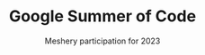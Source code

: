 ---
layout: gsoc
title: "Google Summer of Code"
permalink: /programs/gsoc/2023
excerpt: "Meshery - Google Summer of Code 2023"
image: images/programs/gsoc.png
thumbnail: images/programs/gsoc.svg
link: /programs/gsoc/2023

subtitle: "Meshery participation for 2023"

description: |
  The Meshery community represents the largest collection of cloud native management integrations.
  We build projects to provide learning environments, deployment and operational best practices,
  performance benchmarks, create documentation, share networking opportunities, and more.
  Our shared commitment to the open source spirit pushes Meshery projects forward. New members are always welcome.
  Meshery projects are open source software. Anyone can download, use, work on, and share it with others.
  It's built on principles like collaboration, globalism, and innovation. Meshery projects are distributed under the terms of Apache v2.
  The key component of these projects is our Community. This community, which you will join as a participant in Google Summer of Code,
  is improving the world of diverse cloud native systems. Your contributions will affect people you've never met.
  The Meshery community includes software engineers, researchers, students, artists, system administrators, operators and web designers — all of whom
  will be happy to help you get started.
  We believe that all contributors should expect and be part of a safe and friendly environment for constructive contribution.
timeline:
  - "February 7 - Organization applications open"
  - "March 7 - Accepted GSoC Organizations announced"
  - "April 4 - Students submit their proposals"
  - "May 20 - Accepted students are announced"
  - "May 20 - June 12 - Community bonding period with orgs"
  - "June 13 - Sep 12 - Students code the summer away"
  - "September 20 - Successful student projects are announced"
timeline_link: "https://summerofcode.withgoogle.com/archive/2023"

statistics:
  - "Since 2005, 16,000+ students and 13,000 mentors from over 118 countries have participated in GSoC."
  - "Approximately 38+ million lines of code have been produced."

projects_title: "GSoC 2023 Projects"
projects:
  - title: "Project 1: In-browser OPA policy evaluation in WASM and Rego"
    description: |
      Meshery's highly dynamic infrastructure configuration capabilities require real-time evaluation of complex policies.
      Policies of various types and with a high number of parameters need to be evaluated client-side.
      With policies expressed in Rego, the goal of this project is to incorporate use of the [golang-opa-wasm](https://github.com/open-policy-agent/golang-opa-wasm)
      project into Meshery UI, enabling a powerful, real-time user experience.
    outcomes:
      - "Client-side OPA policy evaluation integrated in Meshery UI"
      - "Support for Rego policies compiled to WASM"
    skills: "Golang, Open Policy Agent, WASM"
    size: "large (~350 hour project)"
    mentors:
      - name: "Lee Calcote"
        link: "https://meshery.io/community/members/lee-calcote"
      - name: "Abhishek Kumar"
        link: "https://meshery.io/community/members/abhishek-kumar"
    issue: "https://github.com/meshery/meshery/issues/7019"

  - title: "Project 2: MeshModel Kubernetes Ontology Browser"
    description: |
      Network topologies and graph databases go hand-in-hand. The OpenAPI specifications for Kubernetes provide a taxonomy,
      but augmenting a graph data model with formalized ontologies enables any number of capabilities.
      One key benefit is inferencing for natural language processing, making human-centric query/response interactions possible.
      More importantly, advanced systems can be built when a graph data model of connected systems is upgraded to a knowledge semantic graph.
    outcomes:
      - "Web-based MeshModel capabilities browser"
      - "Modeling in a graph database"
      - "Augmentation of cue-lang-based component generator"
      - "Stretch: Import/export of MeshModel models and components as OCI images"
    skills: "React.js, Golang, Cuelang, GraphQL, OpenAPI Schema"
    size: "large (~350 hour project)"
    mentors:
      - name: "Lee Calcote"
        link: "https://meshery.io/community/members/lee-calcote"
      - name: "Abhishek Kumar"
        link: "https://meshery.io/community/members/abhishek-kumar"
    issue: "https://github.com/meshery/meshery/issues/7465"

  - title: "Project 3: Adopt OCI as the packaging and distribution format for Meshery MeshModels"
    description: |
      Meshery MeshModels represent a schema-based description of cloud native infrastructure.
      MeshModels need to be portable between Meshery deployments as well as easily versionable in external repositories.
    outcomes:
      - "Meshery clients (mesheryctl and Meshery UI) should be able to import/export MeshModels as OCI images"
      - "Meshery clients (mesheryctl and Meshery UI) should be able to push/pull from OCI-compatible registries"
      - "Stretch Goal: OCI image signing; Verify the authenticity of MeshModels using cosign"
      - "Target registries: Meshery Catalog (https://meshery.io/catalog), Artifact Hub"
    skills: "React.js, Golang, GraphQL"
    size: "large (~350 hour project)"
    mentors:
      - name: "Lee Calcote"
        link: "https://meshery.io/community/members/lee-calcote"
      - name: "Abhishek Kumar"
        link: "https://meshery.io/community/members/abhishek-kumar"
    issue: "https://github.com/meshery/meshery/issues/6447"
---